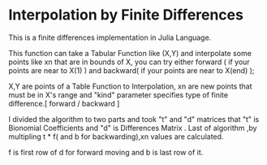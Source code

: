 # Interpolation by Finite Differences 
This is a finite differences implementation  in Julia Language.

This function can take a Tabular Function like (X,Y) and interpolate some points like  xn that are in bounds of X, 
you can try either forward ( if your points are near to X(1) ) and backward( if your points are near to X(end) );

X,Y are points of a Table Function to Interpolation,
xn are new points that must be in X's range and
"kind" parameter specifies type of finite difference.[ forward / backward ]

I divided the algorithm to two parts and took "t" and "d" matrices that "t" is Bionomial Coefficients and "d" is Differences Matrix .
Last of algorithm ,by multipling t * f( and b for backwarding),xn values are calculated.

f is first row of d for forward moving and b is last row of it.
